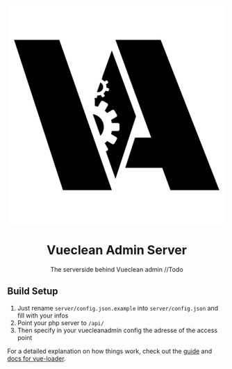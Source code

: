 <p align="center">
<img src="../src/assets/va-server.svg">
</p>
<h1 align="center">
Vueclean Admin Server
</h1>
<p align="center">
The serverside behind Vueclean admin //Todo
</p>

## Build Setup

1. Just rename `server/config.json.example` into `server/config.json` and fill with your infos
2. Point your php server to `/api/`
3. Then specify in your vuecleanadmin config the adresse of the access point

For a detailed explanation on how things work, check out the [guide](http://vuejs-templates.github.io/webpack/) and [docs for vue-loader](http://vuejs.github.io/vue-loader).
